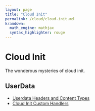 ```yaml
---
layout: page
title: "Cloud Init"
permalink: /cloud/cloud-init.md
kramdown:
  math_engine: mathjax
  syntax_highlighter: rouge
---
```

# Cloud Init 
The wonderous mysteries of cloud init. 

## UserData 
* [Userdata Headers and Content Types](https://cloudinit.readthedocs.io/en/latest/explanation/format.html#headers-and-content-types)
* [Cloud Init Custom Handlers](http://foss-boss.blogspot.com/2011/01/advanced-cloud-init-custom-handlers.html)
